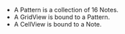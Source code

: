 * A Pattern is a collection of 16 Notes.
* A GridView is bound to a Pattern.
* A CellView is bound to a Note.
